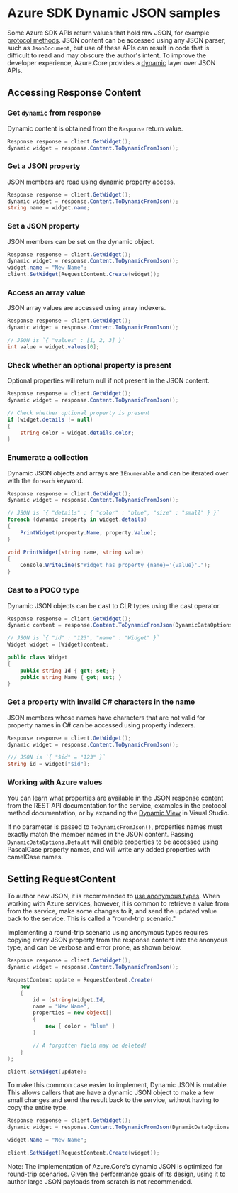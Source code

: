 # Azure SDK Dynamic JSON samples

Some Azure SDK APIs return values that hold raw JSON, for example [protocol methods](https://github.com/Azure/azure-sdk-for-net/blob/main/sdk/core/Azure.Core/samples/ProtocolMethods.md).  JSON content can be accessed using any JSON parser, such as `JsonDocument`, but use of these APIs can result in code that is difficult to read and may obscure the author's intent.  To improve the developer experience, Azure.Core provides a [dynamic](https://learn.microsoft.com/dotnet/csharp/advanced-topics/interop/using-type-dynamic) layer over JSON APIs.

## Accessing Response Content

### Get `dynamic` from response

Dynamic content is obtained from the `Response` return value.

```C# Snippet:AzureCoreGetDynamicJson
Response response = client.GetWidget();
dynamic widget = response.Content.ToDynamicFromJson();
```

### Get a JSON property

JSON members are read using dynamic property access.

```C# Snippet:AzureCoreGetDynamicJsonProperty
Response response = client.GetWidget();
dynamic widget = response.Content.ToDynamicFromJson();
string name = widget.name;
```

### Set a JSON property

JSON members can be set on the dynamic object.

```C# Snippet:AzureCoreSetDynamicJsonProperty
Response response = client.GetWidget();
dynamic widget = response.Content.ToDynamicFromJson();
widget.name = "New Name";
client.SetWidget(RequestContent.Create(widget));
```

### Access an array value

JSON array values are accessed using array indexers.

```C# Snippet:AzureCoreGetDynamicJsonArrayValue
Response response = client.GetWidget();
dynamic widget = response.Content.ToDynamicFromJson();

// JSON is `{ "values" : [1, 2, 3] }`
int value = widget.values[0];
```

### Check whether an optional property is present

Optional properties will return null if not present in the JSON content.

```C# Snippet:AzureCoreGetDynamicJsonOptionalProperty
Response response = client.GetWidget();
dynamic widget = response.Content.ToDynamicFromJson();

// Check whether optional property is present
if (widget.details != null)
{
    string color = widget.details.color;
}
```

### Enumerate a collection

Dynamic JSON objects and arrays are `IEnumerable` and can be iterated over with the `foreach` keyword.

```C# Snippet:AzureCoreEnumerateDynamicJsonObject
Response response = client.GetWidget();
dynamic widget = response.Content.ToDynamicFromJson();

// JSON is `{ "details" : { "color" : "blue", "size" : "small" } }`
foreach (dynamic property in widget.details)
{
    PrintWidget(property.Name, property.Value);
}

void PrintWidget(string name, string value)
{
    Console.WriteLine($"Widget has property {name}='{value}'.");
}
```

### Cast to a POCO type

Dynamic JSON objects can be cast to CLR types using the cast operator.

```C# Snippet:AzureCoreCastDynamicJsonToPOCO
Response response = client.GetWidget();
dynamic content = response.Content.ToDynamicFromJson(DynamicDataOptions.Default);

// JSON is `{ "id" : "123", "name" : "Widget" }`
Widget widget = (Widget)content;
```

```C# Snippet:AzureCoreDynamicJsonPOCO
public class Widget
{
    public string Id { get; set; }
    public string Name { get; set; }
}
```

### Get a property with invalid C# characters in the name

JSON members whose names have characters that are not valid for property names in C# can be accessed using property indexers.

```C# Snippet:AzureCoreGetDynamicPropertyInvalidCharacters
Response response = client.GetWidget();
dynamic widget = response.Content.ToDynamicFromJson();

/// JSON is `{ "$id" = "123" }`
string id = widget["$id"];
```

### Working with Azure values


You can learn what properties are available in the JSON response content from the REST API documentation for the service, examples in the protocol method documentation, or by expanding the [Dynamic View](https://learn.microsoft.com/visualstudio/debugger/watch-and-quickwatch-windows) in Visual Studio.

If no parameter is passed to `ToDynamicFromJson()`, properties names must exactly match the member names in the JSON content.  Passing `DynamicDataOptions.Default` will enable properties to be accessed using PascalCase property names, and will write any added properties with camelCase names.

## Setting RequestContent

To author new JSON, it is recommended to [use anonymous types](https://github.com/Azure/azure-sdk-for-net/blob/main/sdk/core/Azure.Core/samples/ProtocolMethods.md#2-create-and-send-a-request).  When working with Azure services, however, it is common to retrieve a value from from the service, make some changes to it, and send the updated value back to the service.  This is called a "round-trip scenario."

Implementing a round-trip scenario using anonymous types requires copying every JSON property from the response content into the anonyous type, and can be verbose and error prone, as shown below.

```C# Snippet:AzureCoreRoundTripAnonymousType
Response response = client.GetWidget();
dynamic widget = response.Content.ToDynamicFromJson();

RequestContent update = RequestContent.Create(
    new
    {
        id = (string)widget.Id,
        name = "New Name",
        properties = new object[]
        {
            new { color = "blue" }
        }

        // A forgotten field may be deleted!
    }
);

client.SetWidget(update);
```

To make this common case easier to implement, Dynamic JSON is mutable.  This allows callers that are have a dynamic JSON object to make a few small changes and send the result back to the service, without having to copy the entire type.

```C# Snippet:AzureCoreRoundTripDynamicJson
Response response = client.GetWidget();
dynamic widget = response.Content.ToDynamicFromJson(DynamicDataOptions.Default);

widget.Name = "New Name";

client.SetWidget(RequestContent.Create(widget));
```

Note: The implementation of Azure.Core's dynamic JSON is optimized for round-trip scenarios.  Given the performance goals of its design, using it to author large JSON payloads from scratch is not recommended.
